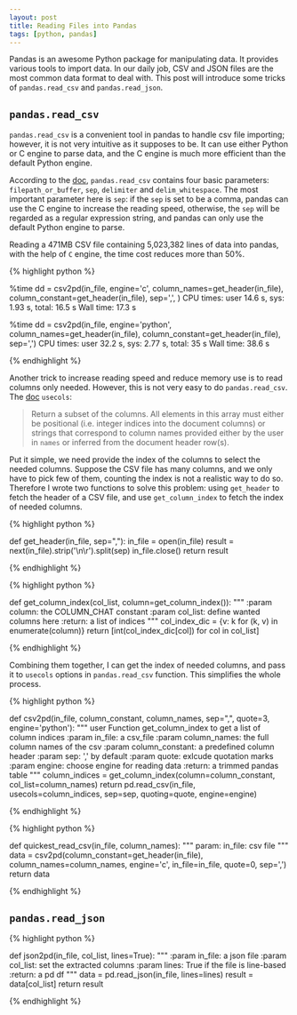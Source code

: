 ```yaml
---
layout: post
title: Reading Files into Pandas
tags: [python, pandas]
---
```


Pandas is an awesome Python package for manipulating data. It provides various tools to import data. In our daily job, CSV and JSON files are the most common data format to deal with. This post will introduce some tricks of `pandas.read_csv` and `pandas.read_json`.

## `pandas.read_csv`

`pandas.read_csv` is a convenient tool in pandas to handle csv file importing; however, it is not very intuitive as it supposes to be. It can use either Python or C engine to parse data, and the C engine is much more efficient than the default Python engine.

According to the [doc](http://pandas.pydata.org/pandas-docs/stable/io.html#basic), `pandas.read_csv` contains four basic parameters: `filepath_or_buffer`, `sep`, `delimiter` and `delim_whitespace`. The most important parameter here is `sep`: if the `sep` is set to be a comma, pandas can use the C engine to increase the reading speed, otherwise, the `sep` will be regarded as a regular expression string, and pandas can only use the default Python engine to parse.

Reading a 471MB CSV file containing 5,023,382 lines of data into pandas, with the help of `C` engine, the time cost reduces more than 50%.

{% highlight python %}

%time dd = csv2pd(in_file, engine='c', column_names=get_header(in_file), column_constant=get_header(in_file), sep=',', )
CPU times: user 14.6 s, sys: 1.93 s, total: 16.5 s
Wall time: 17.3 s

%time dd = csv2pd(in_file, engine='python', column_names=get_header(in_file), column_constant=get_header(in_file), sep=',')
CPU times: user 32.2 s, sys: 2.77 s, total: 35 s
Wall time: 38.6 s

{% endhighlight %}

Another trick to increase reading speed and reduce memory use  is to read columns only needed. However, this is not very easy to do `pandas.read_csv`. The [doc](http://pandas.pydata.org/pandas-docs/stable/io.html#column-and-index-locations-and-names) `usecols`:

>Return a subset of the columns. All elements in this array must either be positional (i.e. integer indices into the document columns) or strings that correspond to column names provided either by the user in `names` or inferred from the document header row(s).

Put it simple, we need provide the index of the columns to select the needed columns. Suppose the CSV file has many columns, and we only have to pick few of them, counting the index is not a realistic way to do so. Therefore I wrote two functions to solve this problem: using `get_header` to fetch the header of a CSV file, and use `get_column_index` to fetch the index of needed columns.

{% highlight python %}

def get_header(in_file, sep=","):
    in_file = open(in_file)
    result = next(in_file).strip('\n\r').split(sep)
    in_file.close()
    return result

{% endhighlight %}

{% highlight python %}

def get_column_index(col_list, column=get_column_index()):
    """
    :param column: the COLUMN_CHAT constant
    :param col_list: define wanted columns here
    :return: a list of indices
    """
    col_index_dic = {v: k for (k, v) in enumerate(column)}
    return [int(col_index_dic[col]) for col in col_list]

{% endhighlight %}

Combining them together, I can get the index of needed columns, and pass it to `usecols` options in `pandas.read_csv` function. This simplifies the whole process.

{% highlight python %}

def csv2pd(in_file, column_constant, column_names, sep=",", quote=3, engine='python'):
    """
    user Function get_column_index to get a list of column indices
    :param in_file: a csv_file
    :param column_names: the full column names of the csv
    :param column_constant: a predefined column header
    :param sep: ',' by default
    :param quote: exlcude quotation marks
    :param engine: choose engine for reading data
    :return: a trimmed pandas table
    """
    column_indices = get_column_index(column=column_constant, col_list=column_names)
    return pd.read_csv(in_file, usecols=column_indices, sep=sep, quoting=quote, engine=engine)

{% endhighlight %}



{% highlight python %}

def quickest_read_csv(in_file, column_names):
    """
    param: in_file: csv file
    """
    data = csv2pd(column_constant=get_header(in_file), column_names=column_names, engine='c',
                  in_file=in_file, quote=0, sep=',')
    return data

{% endhighlight %}

## `pandas.read_json`

{% highlight python %}

def json2pd(in_file, col_list, lines=True):
    """
    :param in_file: a json file
    :param col_list: set the extracted columns
    :param lines: True if the file is line-based
    :return: a pd df
    """
    data = pd.read_json(in_file, lines=lines)
    result = data[col_list]
    return result

{% endhighlight %}
